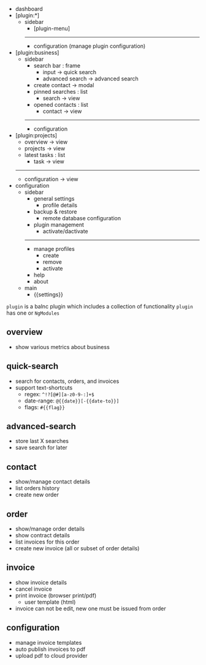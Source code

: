 - dashboard
- [plugin:*]
  - sidebar
      - [plugin-menu]
      - ---
      - configuration (manage plugin configuration)
- [plugin:business]
  - sidebar
      - search bar : frame
        - input -> quick search
        - advanced search -> advanced search
      - create contact -> modal
      - pinned searches : list
        - search -> view
      - opened contacts : list
        - contact -> view
      - ---
      - configuration
- [plugin:projects]
    - overview -> view
    - projects -> view
    - latest tasks : list
      - task -> view
    - ---
    - configuration -> view
- configuration
  - sidebar
      - general settings
        - profile details
      - backup & restore
        - remote database configuration
      - plugin management
        - activate/dactivate
      - ---
      - manage profiles
        - create
        - remove
        - activate
      - help
      - about
  - main
      - {{settings}}


`plugin` is a balnc plugin which includes a collection of functionality
`plugin` has one or `NgModules`

## overview

  - show various metrics about business

## quick-search

  - search for contacts, orders, and invoices
  - support text-shortcuts 
    - regex: `^!?[@#][a-z0-9-:]+$`
    - date-range: `@{{date}}[-{{date-to}}]`
    - flags: `#{{flag}}`

## advanced-search

  - store last X searches
  - save search for later

## contact
  
  - show/manage contact details
  - list orders history
  - create new order

## order

  - show/manage order details
  - show contract details
  - list invoices for this order
  - create new invoice (all or subset of order details)

## invoice

  - show invoice details
  - cancel invoice
  - print invoice (browser print/pdf)
    - user template (html)
  - invoice can not be edit, new one must be issued from order

## configuration

  - manage invoice templates
  - auto publish invoices to pdf
  - upload pdf to cloud provider